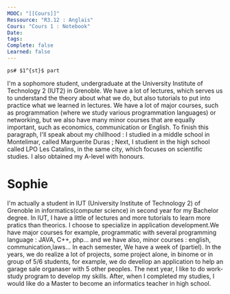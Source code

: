 ```yaml
---
MOOC: "[[Cours]]"
Ressource: "R3.12 : Anglais"
Cours: "Cours 1 : Notebook"
Date: 
tags: 
Complete: false
Learned: false
---
```

	ps# $1^{st}$ part
I'm a sophomore student, undergraduate at the University Institute of Technology 2 (IUT2) in Grenoble. We have a lot of lectures, which serves us to understand the theory about what we do, but also tutorials to put into practice what we learned in lectures.
We have a lot of major courses, such as programmation (where we study various programmation languages) or networking, but we also have many minor courses that are equally important, such as economics,  communication or English.
To finish this paragraph, I'll speak about my chillhood : I studied in a middle school in Montelimar, called Marguerite Duras ; Next, I studient in the high school called LPO Les Catalins, in the same city, which focuses on scientific studies. I also obtained my A-level with honours.



# Sophie
I'm actually a student in IUT (University Institute of Technology 2) of Grenoble in informatics(computer science) in second year for my Bachelor degree.
In IUT, I have a little of lectures and more tutorials to learn more pratics than theorics. I choose to specialize in application development.We have major courses for example, programmatic with several programming language : JAVA, C++, php... and we have also, minor courses : english, communication,laws...  In each semester, We have a week of (partiel). In the years, we do realize a lot of projects, some project alone, in binome or in group of 5/6 students, for example, we do devellop an application to help an garage sale organaser with 5 other peoples. 
The next year, I like to do work-study program to develop my skills.
After, when I completed my studies, I would like do a Master to become an informatics teacher in high school.
